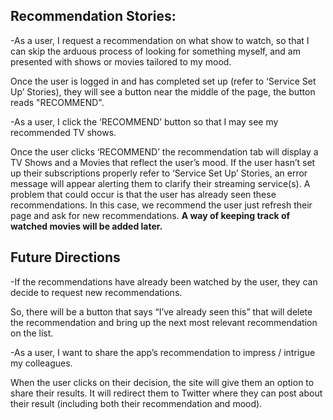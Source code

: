 ## **Recommendation Stories:**


-As a user, I request a recommendation on what show to watch, so that I can skip the arduous process of looking for something myself, and am presented with shows or movies tailored to my mood.

Once the user is logged in and has completed set up (refer to ‘Service Set Up’ Stories), they will see a button near the middle of the page, the button reads "RECOMMEND". 

-As a user, I click the ‘RECOMMEND’ button so that I may see my recommended TV shows. 

Once the user clicks ‘RECOMMEND’ the recommendation tab will display a TV Shows and a Movies that reflect the user’s mood. If the user hasn’t set up their subscriptions properly refer to ‘Service Set Up’ Stories, an error message will appear alerting them to clarify their streaming service(s). A problem that could occur is that the user has already seen these recommendations. In this case, we recommend the user just refresh their page and ask for new recommendations. __A way of keeping track of watched movies will be added later.__ 


## **Future Directions**


-If the recommendations have already been watched by the user, they can decide to request new recommendations. 

So, there will be a button that says “I’ve already seen this” that will delete the recommendation and bring up the next most relevant recommendation on the list.

-As a user, I want to share the app’s recommendation to impress / intrigue my colleagues.   

When the user clicks on their decision, the site will give them an option to share their results. It will redirect them to Twitter where they can post about their result (including both their recommendation and mood).
